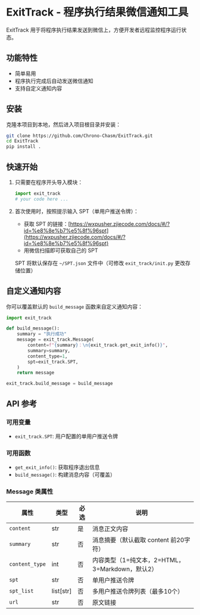 # ExitTrack - 程序执行结果微信通知工具

ExitTrack 用于将程序执行结果发送到微信上，方便开发者远程监控程序运行状态。

## 功能特性

- 简单易用
- 程序执行完成后自动发送微信通知
- 支持自定义通知内容

## 安装

克隆本项目到本地，然后进入项目根目录并安装：
   ```bash
   git clone https://github.com/Chrono-Chasm/ExitTrack.git
   cd ExitTrack
   pip install .
   ```

## 快速开始

1. 只需要在程序开头导入模块：
   ```python
   import exit_track
   # your code here ...
   ```

2. 首次使用时，按照提示输入 SPT（单用户推送令牌）：
   - 获取 SPT 的链接：[https://wxpusher.zjiecode.com/docs/#/?id=%e8%8e%b7%e5%8f%96spt](https://wxpusher.zjiecode.com/docs/#/?id=%e8%8e%b7%e5%8f%96spt)
   - 用微信扫描即可获取自己的 SPT

   SPT 将默认保存在 `~/SPT.json` 文件中（可修改 `exit_track/init.py` 更改存储位置）

## 自定义通知内容

你可以覆盖默认的 `build_message` 函数来自定义通知内容：

```python
import exit_track

def build_message():
    summary = "执行成功" 
    message = exit_track.Message(
        content=f"{summary}：\n{exit_track.get_exit_info()}",
        summary=summary,
        content_type=1,
        spt=exit_track.SPT,
    )
    return message

exit_track.build_message = build_message
```

## API 参考

### 可用变量

- `exit_track.SPT`: 用户配置的单用户推送令牌

### 可用函数

- `get_exit_info()`: 获取程序退出信息
- `build_message()`: 构建消息内容（可覆盖）

### Message 类属性

| 属性 | 类型 | 必选 | 说明 |
|------|------|------|------|
| `content` | str | 是 | 消息正文内容 |
| `summary` | str | 否 | 消息摘要（默认截取 content 前20字符） |
| `content_type` | int | 否 | 内容类型（1=纯文本，2=HTML，3=Markdown，默认2） |
| `spt` | str | 否 | 单用户推送令牌 |
| `spt_list` | list[str] | 否 | 多用户推送令牌列表（最多10个） |
| `url` | str | 否 | 原文链接 |